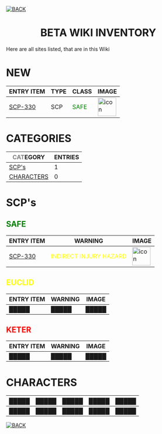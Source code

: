 [![BACK](https://img.shields.io/badge/GO_TO-HOME-ffffff?style=for-the-badge)](https://raven-sgwc.github.io/SCP-FC/)
<h1 align="center">BETA WIKI INVENTORY</h1>

Here are all sites listed, that are in this Wiki

# NEW

| ENTRY ITEM | TYPE | CLASS | IMAGE |
| --- | --- | --- | --- |
| [SCP-330](https://raven-sgwc.github.io/SCP-FC/web/scp/330) | SCP | <span style="color: green">SAFE</span> | <img src="https://raven-sgwc.github.io/SCP-FC/assets/images/items/scp-330.png" title="icon" width="50" height="50"/> |


# CATEGORIES

| <span style="color: gray">CAT</span>EGORY | ENTRIES |
| --- | --- |
| [SCP's](#scps) | 1 |
| [CHARACTERS](#characters) | 0 | 


# SCP's

## <span style="color: green">SAFE</span>

| ENTRY ITEM | WARNING | IMAGE |
| --- | --- | --- |
| [SCP-330](https://raven-sgwc.github.io/SCP-FC/web/scp/330) | <span style="color: yellow">INDIRECT INJURY HAZARD</span> | <img src="https://raven-sgwc.github.io/SCP-FC/assets/images/items/scp-330.png" title="icon" width="50" height="50"/> |

## <span style="color: yellow">EUCLID</span>

| ENTRY ITEM | WARNING | IMAGE |
| --- | --- | --- |
| █████ | █████ | █████ |

## <span style="color: red">KETER</span>

| ENTRY ITEM | WARNING | IMAGE |
| --- | --- | --- |
| █████ | █████ | █████ |

# CHARACTERS

| █████ | █████ | █████ | █████ | █████ |
| --- | --- | --- | --- | --- |
| █████ | █████ | █████ | █████ | █████ |

[![BACK](https://img.shields.io/badge/GO_TO-HOME-ffffff?style=for-the-badge)](https://raven-sgwc.github.io/SCP-FC/)
